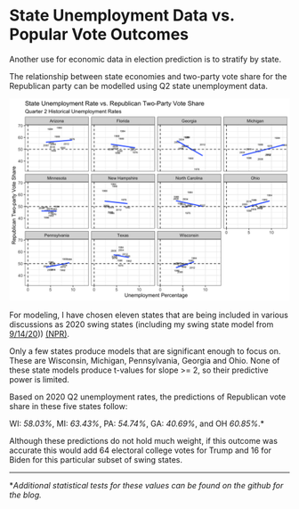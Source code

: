 # State Unemployment Data vs. Popular Vote Outcomes

Another use for economic data in election prediction is to stratify by state.

The relationship between state economies and two-party vote share for the Republican party can be modelled using Q2 state unemployment data.

![](../figures/swing_lm.png)

For modeling, I have chosen  eleven states that are being included in various discussions as 2020 swing states (including my swing state model from [9/14/20](https://cassidybargell.github.io/election_analytics/posts/week_1.html))) [(NPR)](https://www.npr.org/2020/09/16/912004173/2020-electoral-map-ratings-landscape-tightens-some-but-biden-is-still-ahead).

Only a few states produce models that are significant enough to focus on. These are Wisconsin, Michigan, Pennsylvania, Georgia and Ohio. None of these state models produce t-values for slope >= 2, so their predictive power is limited. 

Based on 2020 Q2 unemployment rates, the predictions of Republican vote share in these five states follow: 

WI: *58.03%*, MI: *63.43%*, PA: *54.74%*, GA: *40.69%*, and OH *60.85%*.*

Although these predictions do not hold much weight, if this outcome was accurate this would add 64 electoral college votes for Trump and 16 for Biden for this particular subset of swing states. 

<hr>

**Additional statistical tests for these values can be found on the github for the blog.*